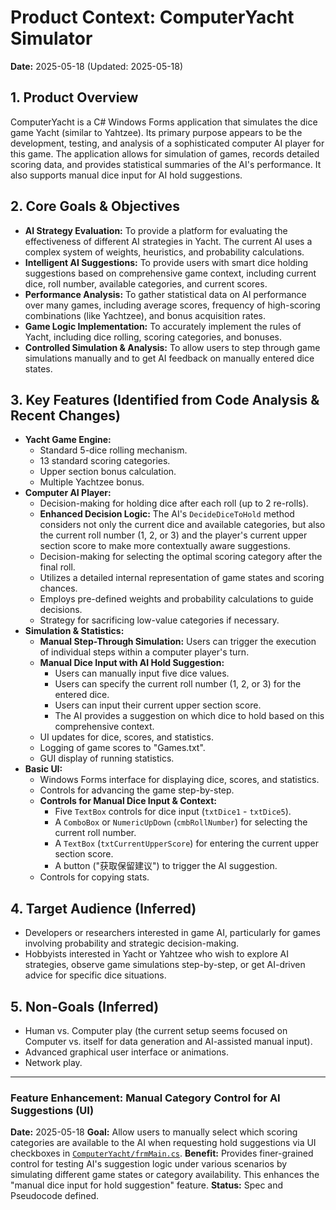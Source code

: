 # Product Context: ComputerYacht Simulator

**Date:** 2025-05-18 (Updated: 2025-05-18)

## 1. Product Overview

ComputerYacht is a C# Windows Forms application that simulates the dice game Yacht (similar to Yahtzee). Its primary purpose appears to be the development, testing, and analysis of a sophisticated computer AI player for this game. The application allows for simulation of games, records detailed scoring data, and provides statistical summaries of the AI's performance. It also supports manual dice input for AI hold suggestions.

## 2. Core Goals & Objectives

*   **AI Strategy Evaluation:** To provide a platform for evaluating the effectiveness of different AI strategies in Yacht. The current AI uses a complex system of weights, heuristics, and probability calculations.
*   **Intelligent AI Suggestions:** To provide users with smart dice holding suggestions based on comprehensive game context, including current dice, roll number, available categories, and current scores.
*   **Performance Analysis:** To gather statistical data on AI performance over many games, including average scores, frequency of high-scoring combinations (like Yachtzee), and bonus acquisition rates.
*   **Game Logic Implementation:** To accurately implement the rules of Yacht, including dice rolling, scoring categories, and bonuses.
*   **Controlled Simulation & Analysis:** To allow users to step through game simulations manually and to get AI feedback on manually entered dice states.

## 3. Key Features (Identified from Code Analysis & Recent Changes)

*   **Yacht Game Engine:**
    *   Standard 5-dice rolling mechanism.
    *   13 standard scoring categories.
    *   Upper section bonus calculation.
    *   Multiple Yachtzee bonus.
*   **Computer AI Player:**
    *   Decision-making for holding dice after each roll (up to 2 re-rolls).
    *   **Enhanced Decision Logic:** The AI's `DecideDiceToHold` method considers not only the current dice and available categories, but also the current roll number (1, 2, or 3) and the player's current upper section score to make more contextually aware suggestions.
    *   Decision-making for selecting the optimal scoring category after the final roll.
    *   Utilizes a detailed internal representation of game states and scoring chances.
    *   Employs pre-defined weights and probability calculations to guide decisions.
    *   Strategy for sacrificing low-value categories if necessary.
*   **Simulation & Statistics:**
    *   **Manual Step-Through Simulation:** Users can trigger the execution of individual steps within a computer player's turn.
    *   **Manual Dice Input with AI Hold Suggestion:**
        *   Users can manually input five dice values.
        *   Users can specify the current roll number (1, 2, or 3) for the entered dice.
        *   Users can input their current upper section score.
        *   The AI provides a suggestion on which dice to hold based on this comprehensive context.
    *   UI updates for dice, scores, and statistics.
    *   Logging of game scores to "Games.txt".
    *   GUI display of running statistics.
*   **Basic UI:**
    *   Windows Forms interface for displaying dice, scores, and statistics.
    *   Controls for advancing the game step-by-step.
    *   **Controls for Manual Dice Input & Context:**
        *   Five `TextBox` controls for dice input (`txtDice1` - `txtDice5`).
        *   A `ComboBox` or `NumericUpDown` (`cmbRollNumber`) for selecting the current roll number.
        *   A `TextBox` (`txtCurrentUpperScore`) for entering the current upper section score.
        *   A button ("获取保留建议") to trigger the AI suggestion.
    *   Controls for copying stats.

## 4. Target Audience (Inferred)

*   Developers or researchers interested in game AI, particularly for games involving probability and strategic decision-making.
*   Hobbyists interested in Yacht or Yahtzee who wish to explore AI strategies, observe game simulations step-by-step, or get AI-driven advice for specific dice situations.

## 5. Non-Goals (Inferred)

*   Human vs. Computer play (the current setup seems focused on Computer vs. itself for data generation and AI-assisted manual input).
*   Advanced graphical user interface or animations.
*   Network play.
---
### Feature Enhancement: Manual Category Control for AI Suggestions (UI)
**Date:** 2025-05-18
**Goal:** Allow users to manually select which scoring categories are available to the AI when requesting hold suggestions via UI checkboxes in [`ComputerYacht/frmMain.cs`](ComputerYacht/frmMain.cs:0).
**Benefit:** Provides finer-grained control for testing AI's suggestion logic under various scenarios by simulating different game states or category availability. This enhances the "manual dice input for hold suggestion" feature.
**Status:** Spec and Pseudocode defined.